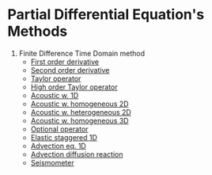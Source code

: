 # Partial Differential Equation's Methods

1) Finite Difference Time Domain method
    * [First order derivative](https://github.com/cheshirepezz/PDE/blob/main/fdtd/fd_first_derivative_solution.ipynb)
    * [Second order derivative]()
    * [Taylor operator](https://github.com/cheshirepezz/PDE/blob/main/fdtd/fd_taylor_operators.ipynb)
    * [High order Taylor operator](https://github.com/cheshirepezz/PDE/blob/main/fdtd/fd_taylor_operators_advanced.ipynb)
    * [Acoustic w. 1D](https://github.com/cheshirepezz/PDE/blob/main/fdtd/fd_ac1d_solution.ipynb)
    * [Acoustic w. homogeneous 2D](https://github.com/cheshirepezz/PDE/blob/main/fdtd/fd_ac2d_homogeneous_solution.ipynb)
    * [Acoustic w. heterogeneous 2D](https://github.com/cheshirepezz/PDE/blob/main/fdtd/fd_ac2d_heterogeneous_solution.ipynb)
    * [Acoustic w. homogeneous 3D](https://github.com/cheshirepezz/PDE/blob/main/fdtd/fd_ac3d_homogeneous_solution.ipynb)
    * [Optional operator](https://github.com/cheshirepezz/PDE/blob/main/fdtd/ac1d_optimal_operator_solution.ipynb)
    * [Elastic staggered 1D](https://github.com/cheshirepezz/PDE/blob/main/fdtd/fd_elastic1d_staggered_solution.ipynb)
    * [Advection eq. 1D](https://github.com/cheshirepezz/PDE/blob/main/fdtd/fd_advection_1d_solution.ipynb)
    * [Advection diffusion reaction](https://github.com/cheshirepezz/PDE/blob/main/fdtd/fd_advection_diffusion_reaction_solution.ipynb)
    * [Seismometer](https://github.com/cheshirepezz/PDE/blob/main/fdtd/fd_seismometer_solution.ipynb)
    
    
